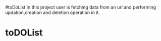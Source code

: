 #toDoList
In this project user is fetching data from an url and performing updation,creation and deletion operation in it.
# toDOList
